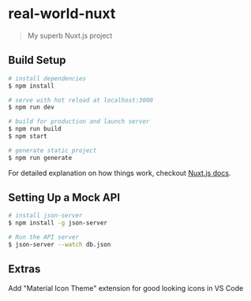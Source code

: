 # real-world-nuxt

> My superb Nuxt.js project

## Build Setup

```bash
# install dependencies
$ npm install

# serve with hot reload at localhost:3000
$ npm run dev

# build for production and launch server
$ npm run build
$ npm start

# generate static project
$ npm run generate
```

For detailed explanation on how things work, checkout [Nuxt.js docs](https://nuxtjs.org).

## Setting Up a Mock API

```bash
# install json-server
$ npm install -g json-server

# Run the API server
$ json-server --watch db.json
```

## Extras

Add "Material Icon Theme" extension for good looking icons in VS Code
